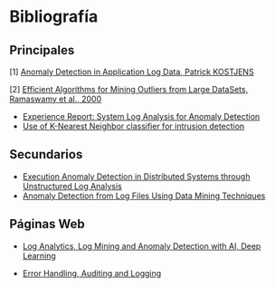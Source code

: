 Bibliografía 
======

## Principales

[1] [Anomaly Detection in Application Log Data, Patrick KOSTJENS](https://github.com/repat/README-template/blob/master/README-websites-gh-pages.md)

[2] [Efficient Algorithms for Mining Outliers from Large DataSets, Ramaswamy et al., 2000](https://webdocs.cs.ualberta.ca/~zaiane/pub/check/ramaswamy.pdf)

* [Experience Report: System Log Analysis for Anomaly Detection](https://pdfs.semanticscholar.org/2c1e/d7e32a85d72fb270ebd07a45641acfba02a9.pdf)
* [Use of K-Nearest Neighbor classifier for intrusion detection](http://web.cs.ucdavis.edu/~vemuri/papers/knn-ss02.pdf)

## Secundarios
* [Execution Anomaly Detection in Distributed Systems through Unstructured Log Analysis](https://www.microsoft.com/en-us/research/wp-content/uploads/2016/02/DM790-CR.pdf)
* [Anomaly Detection from Log Files Using Data Mining Techniques](http://jbreier.com/files/papers/icisa_2015.pdf)

## Páginas Web

* [Log Analytics, Log Mining and Anomaly Detection with AI, Deep Learning](https://www.xenonstack.com/blog/data-science/log-analytics-log-mining-anomaly-detection/)

* [Error Handling, Auditing and Logging](https://www.xenonstack.com/blog/data-science/log-analytics-log-mining-anomaly-detection/)









